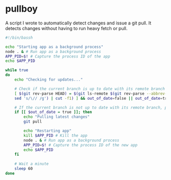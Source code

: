 # pullboy

A script I wrote to automatically detect changes and issue a git pull. It detects changes without having to run heavy fetch or pull.

```bash
#!/bin/bassh  

echo "Starting app as a background process"
node . & # Run app as a background process
APP_PID=$! # Capture the process ID of the app
echo $APP_PID 

while true  
do  
	echo "Checking for updates..."

	# Check if the current branch is up to date with its remote branch
	[ $(git rev-parse HEAD) = $(git ls-remote $(git rev-parse --abbrev-ref @{u} | \
	sed 's/\// /g') | cut -f1) ] && out_of_date=false || out_of_date=true

	# If the current branch is not up to date with its remote branch, pull the latest changes
	if [[ $out_of_date = true ]]; then
		echo "Pulling latest changes"
		git pull

		echo "Restarting app"
		kill $APP_PID # Kill the app
		node . & # Run app as a background process
		APP_PID=$! # Capture the process ID of the new app
		echo $APP_PID 
	fi
	
	# Wait a minute
	sleep 60  
done
```
